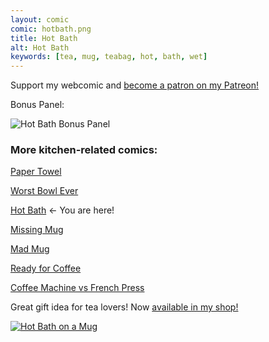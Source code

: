 ```yaml
---
layout: comic
comic: hotbath.png
title: Hot Bath
alt: Hot Bath
keywords: [tea, mug, teabag, hot, bath, wet]
---
```


Support my webcomic and [become a patron on my Patreon!](https://www.patreon.com/lolnein)

Bonus Panel:

![Hot Bath Bonus Panel](/images/hotbath_bonus.png)


### More kitchen-related comics:

[Paper Towel](https://lolnein.com/2017/04/25/papertowel/)

[Worst Bowl Ever](https://lolnein.com/2018/08/02/worstbowlever/)

[Hot Bath](https://lolnein.com/2019/04/29/hotbath/) <- You are here!

[Missing Mug](https://lolnein.com/2019/09/11/missingmug/)

[Mad Mug](https://lolnein.com/2019/11/11/madmug/)

[Ready for Coffee](https://lolnein.com/2020/01/20/readyforcoffee/)

[Coffee Machine vs French Press](https://lolnein.com/2019/10/29/coffeemachinevsfrenchpress/)


Great gift idea for tea lovers! Now [available in my shop!](https://lolnein.redbubble.com)

[![Hot Bath on a Mug](/images/hotbath_mug.png)](https://lolnein.redbubble.com)

